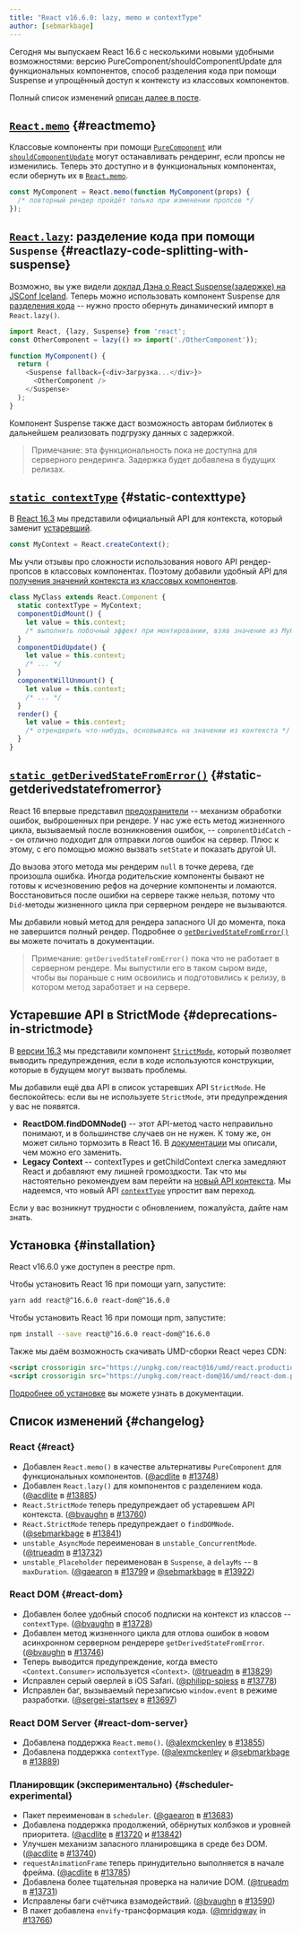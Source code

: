 ```yaml
---
title: "React v16.6.0: lazy, memo и contextType"
author: [sebmarkbage]
---
```


Сегодня мы выпускаем React 16.6 с несколькими новыми удобными возможностями: версию PureComponent/shouldComponentUpdate для функциональных компонентов, способ разделения кода при помощи Suspense и упрощённый доступ к контексту из классовых компонентов.

Полный список изменений [описан далее в посте](#changelog).

## [`React.memo`](/docs/react-api.html#reactmemo) {#reactmemo}

Классовые компоненты при помощи [`PureComponent`](/docs/react-api.html#reactpurecomponent) или [`shouldComponentUpdate`](/docs/react-component.html#shouldcomponentupdate) могут останавливать рендеринг, если пропсы не изменились. Теперь это доступно и в функциональных компонентах, если обернуть их в [`React.memo`](/docs/react-api.html#reactmemo).

```js
const MyComponent = React.memo(function MyComponent(props) {
  /* повторный рендер пройдёт только при изменении пропсов */
});
```

## [`React.lazy`](/docs/code-splitting.html#reactlazy): разделение кода при помощи `Suspense` {#reactlazy-code-splitting-with-suspense}

Возможно, вы уже видели [доклад Дэна о React Suspense(задержке) на JSConf Iceland](/blog/2018/03/01/sneak-peek-beyond-react-16.html). Теперь можно использовать компонент Suspense для [разделения кода](/docs/code-splitting.html#reactlazy) -- нужно просто обернуть динамический импорт в `React.lazy()`.

```js
import React, {lazy, Suspense} from 'react';
const OtherComponent = lazy(() => import('./OtherComponent'));

function MyComponent() {
  return (
    <Suspense fallback={<div>Загрузка...</div>}>
      <OtherComponent />
    </Suspense>
  );
}
```

Компонент Suspense также даст возможность авторам библиотек в дальнейшем реализовать подгрузку данных с задержкой.

> Примечание: эта функциональность пока не доступна для серверного рендеринга. Задержка будет добавлена в будущих релизах.

## [`static contextType`](/docs/context.html#classcontexttype) {#static-contexttype}

В [React 16.3](/blog/2018/03/29/react-v-16-3.html) мы представили официальный API для контекста, который заменит [устаревший](/docs/legacy-context.html).

```js
const MyContext = React.createContext();
```

Мы учли отзывы про сложности использования нового API рендер-пропсов в классовых компонентах. Поэтому добавили удобный API для [получения значений контекста из классовых компонентов](/docs/context.html#classcontexttype).

```js
class MyClass extends React.Component {
  static contextType = MyContext;
  componentDidMount() {
    let value = this.context;
    /* выполнить побочный эффект при монтировании, взяв значение из MyContext */
  }
  componentDidUpdate() {
    let value = this.context;
    /* ... */
  }
  componentWillUnmount() {
    let value = this.context;
    /* ... */
  }
  render() {
    let value = this.context;
    /* отрендерить что-нибудь, основываясь на значении из контекста */
  }
}
```

## [`static getDerivedStateFromError()`](/docs/react-component.html#static-getderivedstatefromerror) {#static-getderivedstatefromerror}

React 16 впервые представил [предохранители](/blog/2017/07/26/error-handling-in-react-16.html) -- механизм обработки ошибок, выброшенных при рендере. У нас уже есть метод жизненного цикла, вызываемый после возникновения ошибок, -- `componentDidCatch` -- он отлично подходит для отправки логов ошибок на сервер. Плюс к этому, с его помощью можно вызвать `setState` и показать другой UI.

До вызова этого метода мы рендерим `null` в точке дерева, где произошла ошибка. Иногда родительские компоненты бывают не готовы к исчезновению рефов на дочерние компоненты и ломаются. Восстановиться после ошибки на сервере также нельзя, потому что `Did`-методы жизненного цикла при серверном рендере не вызываются.

Мы добавили новый метод для рендера запасного UI до момента, пока не завершится полный рендер. Подробнее о [`getDerivedStateFromError()`](/docs/react-component.html#static-getderivedstatefromerror) вы можете почитать в документации.

> Примечание: `getDerivedStateFromError()` пока что не работает в серверном рендере. Мы выпустили его в таком сыром виде, чтобы вы пораньше с ним освоились и подготовились к релизу, в котором метод заработает и на сервере.

## Устаревшие API в StrictMode {#deprecations-in-strictmode}

В [версии 16.3](/blog/2018/03/29/react-v-16-3.html#strictmode-component) мы представили компонент [`StrictMode`](/docs/strict-mode.html), который позволяет выводить предупреждения, если в коде используются конструкции, которые в будущем могут вызвать проблемы.

Мы добавили ещё два API в список устаревших API `StrictMode`. Не беспокойтесь: если вы не используете `StrictMode`, эти предупреждения у вас не появятся.

* __ReactDOM.findDOMNode()__ -- этот API-метод часто неправильно понимают, и в большинстве случаев он не нужен. К тому же, он может сильно тормозить в React 16. В [документации](/docs/strict-mode.html#warning-about-deprecated-finddomnode-usage) мы описали, чем можно его заменить.
* __Legacy Context__ -- contextTypes и getChildContext слегка замедляют React и добавляют ему лишней громоздкости. Так что мы настоятельно рекомендуем вам перейти на [новый API контекста](/docs/context.html). Мы надеемся, что новый API [`contextType`](/docs/context.html#classcontexttype) упростит вам переход.

Если у вас возникнут трудности с обновлением, пожалуйста, дайте нам знать.

## Установка {#installation}

React v16.6.0 уже доступен в реестре npm.

Чтобы установить React 16 при помощи yarn, запустите:

```bash
yarn add react@^16.6.0 react-dom@^16.6.0
```

Чтобы установить React 16 при помощи npm, запустите:

```bash
npm install --save react@^16.6.0 react-dom@^16.6.0
```

Также мы даём возможность скачивать UMD-сборки React через CDN:

```html
<script crossorigin src="https://unpkg.com/react@16/umd/react.production.min.js"></script>
<script crossorigin src="https://unpkg.com/react-dom@16/umd/react-dom.production.min.js"></script>
```

[Подробнее об установке](/docs/installation.html) вы можете узнать в документации.

## Список изменений {#changelog}

### React {#react}

* Добавлен `React.memo()` в качестве альтернативы `PureComponent` для функциональных компонентов. ([@acdlite](https://github.com/acdlite) в [#13748](https://github.com/facebook/react/pull/13748))
* Добавлен `React.lazy()` для компонентов с разделением кода. ([@acdlite](https://github.com/acdlite) в [#13885](https://github.com/facebook/react/pull/13885))
* `React.StrictMode` теперь предупреждает об устаревшем API контекста. ([@bvaughn](https://github.com/bvaughn) в [#13760](https://github.com/facebook/react/pull/13760))
* `React.StrictMode` теперь предупреждает о `findDOMNode`. ([@sebmarkbage](https://github.com/sebmarkbage) в [#13841](https://github.com/facebook/react/pull/13841))
* `unstable_AsyncMode` переименован в `unstable_ConcurrentMode`. ([@trueadm](https://github.com/trueadm) в [#13732](https://github.com/facebook/react/pull/13732))
* `unstable_Placeholder` переименован в `Suspense`, а `delayMs` -- в `maxDuration`. ([@gaearon](https://github.com/gaearon) в [#13799](https://github.com/facebook/react/pull/13799) и [@sebmarkbage](https://github.com/sebmarkbage) в [#13922](https://github.com/facebook/react/pull/13922))

### React DOM {#react-dom}

* Добавлен  более удобный способ подписки на контекст из классов -- `contextType`. ([@bvaughn](https://github.com/bvaughn) в [#13728](https://github.com/facebook/react/pull/13728))
* Добавлен метод жизненного цикла для отлова ошибок в новом асинхронном серверном рендерере `getDerivedStateFromError`. ([@bvaughn](https://github.com/bvaughn) в [#13746](https://github.com/facebook/react/pull/13746))
* Теперь выводится предупреждение, когда вместо `<Context.Consumer>` используется `<Context>`. ([@trueadm](https://github.com/trueadm) в [#13829](https://github.com/facebook/react/pull/13829))
* Исправлен серый оверлей в iOS Safari. ([@philipp-spiess](https://github.com/philipp-spiess) в [#13778](https://github.com/facebook/react/pull/13778))
* Исправлен баг, вызываемый перезаписью `window.event` в режиме разработки. ([@sergei-startsev](https://github.com/sergei-startsev) в [#13697](https://github.com/facebook/react/pull/13697))

### React DOM Server {#react-dom-server}

* Добавлена поддержка `React.memo()`. ([@alexmckenley](https://github.com/alexmckenley) в [#13855](https://github.com/facebook/react/pull/13855))
* Добавлена поддержка `contextType`. ([@alexmckenley](https://github.com/alexmckenley) и [@sebmarkbage](https://github.com/sebmarkbage) в [#13889](https://github.com/facebook/react/pull/13889))

### Планировщик (экспериментально) {#scheduler-experimental}

* Пакет переименован в `scheduler`. ([@gaearon](https://github.com/gaearon) в [#13683](https://github.com/facebook/react/pull/13683))
* Добавлена поддержка продолжений, обёрнутых колбэков и уровней приоритета. ([@acdlite](https://github.com/acdlite) в [#13720](https://github.com/facebook/react/pull/13720) и [#13842](https://github.com/facebook/react/pull/13842))
* Улучшен механизм запасного планировщика в среде без DOM. ([@acdlite](https://github.com/acdlite) в [#13740](https://github.com/facebook/react/pull/13740))
* `requestAnimationFrame` теперь принудительно выполняется в начале фрейма. ([@acdlite](https://github.com/acdlite) в [#13785](https://github.com/facebook/react/pull/13785))
* Добавлена более тщательная проверка на наличие DOM. ([@trueadm](https://github.com/trueadm) в [#13731](https://github.com/facebook/react/pull/13731))
* Исправлены баги счётчика взамодействий. ([@bvaughn](https://github.com/bvaughn) в [#13590](https://github.com/facebook/react/pull/13590))
* В пакет добавлена `envify`-трансформация кода. ([@mridgway](https://github.com/mridgway) in [#13766](https://github.com/facebook/react/pull/13766))
